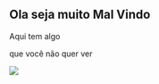 ## Ola seja muito Mal Vindo

Aqui tem algo

que você não quer ver

![](https://makeagif.com/i/NC8Nd1)
